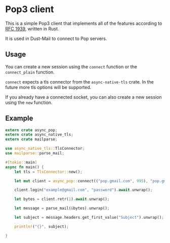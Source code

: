 # Pop3 client

This is a simple Pop3 client that implements all of the features according to [RFC 1939](https://www.rfc-editor.org/rfc/rfc1939), written in Rust.

It is used in Dust-Mail to connect to Pop servers.

## Usage

You can create a new session using the `connect` function or the `connect_plain` function.

`connect` expects a tls connector from the `async-native-tls` crate. In the future more tls options will be supported.

If you already have a connected socket, you can also create a new session using the `new` function.

## Example

```rust
extern crate async_pop;
extern crate async_native_tls;
extern crate mailparse;

use async_native_tls::TlsConnector;
use mailparse::parse_mail;

#[tokio::main]
async fn main() {
    let tls = TlsConnector::new();

    let mut client = async_pop::connect(("pop.gmail.com", 995), "pop.gmail.com", &tls).await.unwrap();

    client.login("example@gmail.com", "password").await.unwrap();

    let bytes = client.retr(1).await.unwrap();

    let message = parse_mail(&bytes).unwrap();

    let subject = message.headers.get_first_value("Subject").unwrap();

    println!("{}", subject);

}
```
